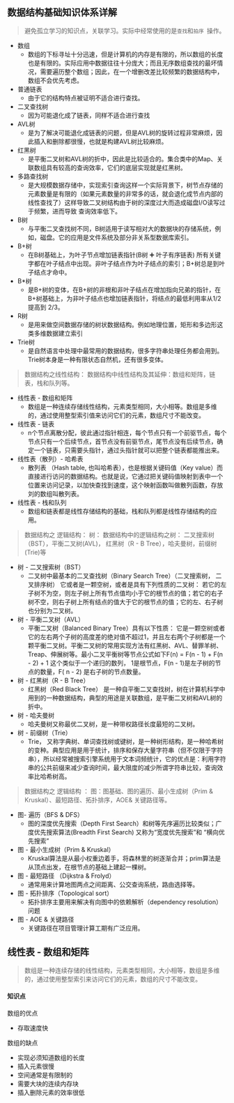 ## 数据结构基础知识体系详解



> 避免孤立学习的知识点，关联学习。实际中经常使用的是`查找`和`拍序 `操作。



* 数组
  * 数组的下标寻址十分迅速，但是计算机的内存是有限的，所以数组的长度也是有限的。实际应用中数据往往十分庞大；而且无序数组查找的最坏情况，需要遍历整个数组；因此，在一个增删改差比较频繁的数据结构中，数组不会优先考虑。
* 普通链表
  * 由于它的结构特点被证明不适合进行查找。
* 二叉查找树
  * 因为可能退化成了链表，同样不适合进行查找
* AVL树
  * 是为了解决可能退化成链表的问题，但是AVL树的旋转过程非常麻烦，因此插入和删除都很慢，也就是构建AVL树比较麻烦。
* 红黑树
  * 是平衡二叉树和AVL树的折中，因此是比较适合的。集合类中的Map、关联数组具有较高的查询效率，它们的底层实现就是红黑树。
* 多路查找树
  * 是大规模数据存储中，实现索引查询这样一个实际背景下，树节点存储的元素数量是有限的（如果元素数量的非常多的话，就会退化成节点内部的线性查找了）这样导致二叉树结构由于树的深度过大而造成磁盘I/O读写过于频繁，进而导致 查询效率低下。
* B树
  * 与平衡二叉查找树不同，B树适用于读写相对大的数据块的存储系统，例如，磁盘。它的应用是文件系统及部分非关系型数据库索引。
* B+树
  * 在B树基础上，为叶子节点增加链表指针(B树 ➕  叶子有序链表) 所有关键字都在叶子结点中出现。非叶子结点作为叶子结点的索引；B+树总是到叶子结点才命中。
* B*树
  * 是B+树的变体，在B+树的非根和非叶子结点在增加指向兄弟的指针，在B+树基础上，为非叶子结点也增加链表指针，将结点的最低利用率从1/2提高到 2/3。
* R树
  * 是用来做空间数据存储的树状数据结构。例如地理位置，矩形和多边形这类多维数据建立索引
* Trie树
  * 是自然语言中处理中最常用的数据结构，很多字符串处理任务都会用到。Trie树本身是一种有限状态自然机，还有很多变体。



> 数据结构之线性结构： 数据结构中线性结构及其延伸：数组和矩阵，链表，栈和队列等。



* 线性表 - 数组和矩阵
  * 数组是一种连续存储线性结构，元素类型相同，大小相等。数组是多维的，通过使用整型索引值来访问它们的元素，数组尺寸不能改变。
* 线性表 - 链表
  * n个节点离散分配，彼此通过指针相连，每个节点只有一个前驱节点，每个节点只有一个后续节点，首节点没有前驱节点，尾节点没有后续节点，确定一个链表，只需要头指针，通过头指针就可以把整个链表都能推出来。
* 线性表（散列）- 哈希表
  * 散列表 （Hash table, 也叫哈希表），也是根据关键码值（Key value）而直接进行访问的数据结构。也就是说，它通过把关键码值映射到表中一个位置来访问记录，以加快查找到速度，这个映射函数叫做散列函数，存放刘的数组叫散列表。
* 线性表 - 栈和队列
  * 数组和链表都是线性存储结构的基础，栈和队列都是线性存储结构的应用。



> 数据结构之 逻辑结构： 树： 数据结构中的逻辑结构之树： 二叉搜索树（BST），平衡二叉树(AVL)， 红黑树（R - B Tree），哈夫曼树，前缀树(Trie)等

* 树 - 二叉搜索树（BST）
  * 二叉树中最基本的二叉查找树（Binary Search Tree）（二叉搜索树， 二叉排序树） 它或者是一颗空树，或者是具有下列性质的二叉树： 若它的左子树不为空，则左子树上所有节点值均小于它的根节点的值；若它的右子树不空，则右子树上所有结点的值大于它的根节点的值；它的左、右子树也分别为二叉树。
* 树 - 平衡二叉树（AVL）
  * 平衡二叉树（Balanced Binary Tree）具有以下性质： 它是一颗空树或者它的左右两个子树的高度差的绝对值不超过1，并且左右两个子树都是一个颗平衡二叉树。平衡二叉树的常用实现方法有红黑树、AVL、替罪羊树、Treap、伸展树等。最小二叉平衡树等节点公式如下F(n) = F(n - 1) + F(n - 2) + 1 这个类似于一个递归的数列， 1是根节点，F(n - 1)是左子树的节点的数量，F( n - 2) 是右子树的节点数量。
* 树 - 红黑树（R - B Tree）
  * 红黑树（Red Black Tree） 是一种自平衡二叉查找树，树在计算机科学中用到的一种数据结构，典型的用途是关联数组，是平衡二叉树和AVL树的折中。
* 树 - 哈夫曼树
  * 哈夫曼树又称最优二叉树，是一种带权路径长度最短的二叉树。
* 树 - 前缀树（Trie）
  * Trie， 又称字典树、单词查找树或键树，是一种树形结构，是一种哈希树的变种。典型应用是用于统计，排序和保存大量字符串（但不仅限于字符串），所以经常被搜索引擎系统用于文本词频统计，它的优点是：利用字符串的公共前缀来减少查询时间，最大限度的减少所谓字符串比较，查询效率比哈希树高。



> 数据结构之 逻辑结构 ： 图：图基础、图的遍历、最小生成树（Prim & Kruskal）、最短路径、拓扑排序，AOE& 关键路径等。



* 图- 遍历（BFS & DFS）
  * 图的深度优先搜索（Depth First Search）和树等先序遍历比较类似；广度优先搜索算法(Breadth First Search) 又称为“宽度优先搜索”和 “横向优先搜索”
* 图 - 最小生成树（Prim & Kruskal）
  * Kruskal算法是从最小权重边着手，将森林里的树逐渐合并；prim算法是从顶点出发，在根节点的基础上建起一棵树。
* 图 - 最短路径 （Dijkstra & Frolyd）
  * 通常用来计算地图两点之间距离、公交查询系统，路由选择等。
* 图 - 拓扑排序（Topological sort）
  * 拓扑排序主要用来解决有向图中的依赖解析（dependency resolution）问题
* 图 - AOE & 关键路径
  * 关键路径在项目管理计算工期有广泛应用。



## 线性表 - 数组和矩阵

> 数组是一种连续存储的线性结构，元素类型相同，大小相等，数组是多维的，通过使用整型索引来访问它们的元素，数组的尺寸不能改变。



#### 知识点

数组的优点

* 存取速度快

数组的缺点

* 实现必须知道数组的长度
* 插入元素很慢
* 空间通常是有限制的
* 需要大块的连续内存块
* 插入删除元素的效率很低



